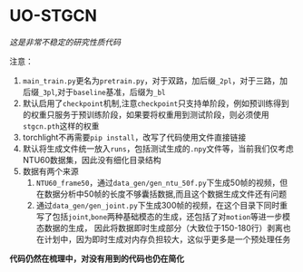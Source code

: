 # UO-STGCN

*这是非常不稳定的研究性质代码*

注意：
1. `main_train.py`更名为`pretrain.py`，对于双路，加后缀`_2pl`，对于三路，加后缀`_3pl`,对于`baseline`基准，后缀为`_bl`
2. 默认启用了`checkpoint`机制,注意`checkpoint`只支持单阶段，例如预训练得到的权重只服务于预训练阶段，如果要将权重用到测试阶段，则必须使用`stgcn.pth`这样的权重
3. torchlight不再需要`pip install`，改写了代码使用文件直接链接
4. 默认将生成文件统一放入`runs`，包括测试生成的`.npy`文件等，当前我们仅考虑NTU60数据集，因此没有细化目录结构
5. 数据有两个来源
    1. `NTU60_frame50`，通过`data_gen/gen_ntu_50f.py`下生成50帧的视频，但在数据分析中50帧的长度不够囊括数据,而且这个数据生成文件还有问题
    2. 通过`data_gen/gen_joint.py`下生成300帧的视频，在这个目录下同时重写了包括`joint`,`bone`两种基础模态的生成，还包括了对`motion`等进一步模态数据的生成，
        因此将数据即时生成部分（大致位于150-180行）剥离也在计划中，因为即时生成对内存负担较大，这似乎更多是一个预处理任务

**代码仍然在梳理中，对没有用到的代码也仍在简化**
